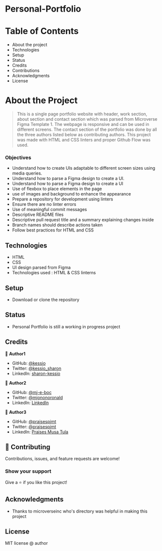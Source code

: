 

# Personal-Portfolio

# Table of Contents

- About the project
- Technologies
- Setup
- Status
- Credits
- Contributions
- Acknowledgments
- License

# About the Project
>  This is a single page portfolio website with header, work section, about section and contact section which was parsed from Microverse Figma Template 1. The webpage is responsive and can be used in different screens. The contact section of the portfolio was done by all the three authors listed below as contributing authors. This project was made with HTML and CSS linters and proper Github Flow was used.

### Objectives

- Understand how to create UIs adaptable to different screen sizes using media queries.
- Understand how to parse a Figma design to create a UI.
- Understand how to parse a Figma design to create a UI
- Use of flexbox to place elements in the page
- use of images and background to enhance the appearance
- Prepare a repository for development using linters
- Ensure there are no linter errors
- Use of meaningful commit messages
- Descriptive README files
- Descriptive pull request title and a summary explaining changes inside
- Branch names should describe actions taken
- Follow best practices for HTML and CSS  

## Technologies

- HTML
- CSS
- UI design parsed from Figma
- Technologies used : HTML & CSS linterns

## Setup

- Download or clone the repository

## Status

- Personal Portfolio is still a working in progress project

## Credits

👤 **Author1**

- GitHub: [@kessio](https://github.com/kessio)
- Twitter: [@kessio_sharon](https://twitter.com/kessio_sharon)
- LinkedIn: [sharon-kessio](https://www.linkedin.com/in/sharon-kessio-172220b5)

👤 **Author2**
- GitHub: [@mj-e-boc](https://github.com/mj-e-boc)
- Twitter: [@mjononoronald](https://twitter.com/Mjononoronald)
- LinkedIn: [LinkedIn](https://linkedin.com/in/ronald-mjonono-86365988)

👤 **Author3**
- GitHub: [@praisespjmt](https://github.com/PraisesPJMT)
- Twitter: [@praisespjmt](https://twitter.com/PraisesPJMT)
- LinkedIn: [Praises Musa Tula](https://www.linkedin.com/in/praises-tula-9233aa76)


## 🤝 Contributing

Contributions, issues, and feature requests are welcome!

### Show your support

Give a ⭐️ if you like this project!

## Acknowledgments

- Thanks to microverseinc who's directory was helpful in making this project

## License

MIT license @ author


